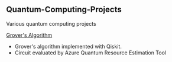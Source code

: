 ## Quantum-Computing-Projects
Various quantum computing projects

[Grover's Algorithm](https://github.com/HowardBBrown/Quantum-Computing-Projects/blob/main/GroverQRE/azureGroverRE.ipynb)
* Grover's algorithm implemented with Qiskit.
* Circuit evaluated by Azure Quantum Resource Estimation Tool

